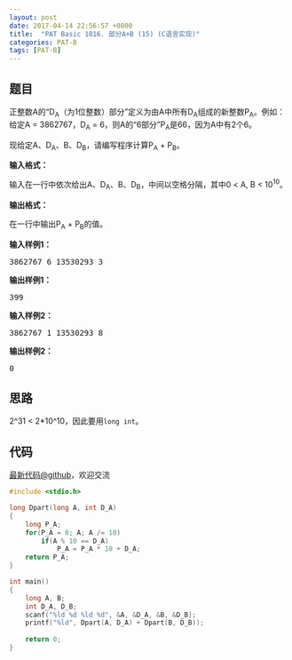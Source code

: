 ```yaml
---
layout: post
date: 2017-04-14 22:56:57 +0800
title:  "PAT Basic 1016. 部分A+B (15) (C语言实现)"
categories: PAT-B
tags: [PAT-B]
---
```


## 题目

<div id="problemContent">
<p>正整数A的“D<sub>A</sub>（为1位整数）部分”定义为由A中所有D<sub>A</sub>组成的新整数P<sub>A</sub>。例如：给定A = 3862767，D<sub>A</sub> = 6，则A的“6部分”P<sub>A</sub>是66，因为A中有2个6。</p>
<p>现给定A、D<sub>A</sub>、B、D<sub>B</sub>，请编写程序计算P<sub>A</sub> + P<sub>B</sub>。</p>
<p><b>
输入格式：
</b></p>
<p>输入在一行中依次给出A、D<sub>A</sub>、B、D<sub>B</sub>，中间以空格分隔，其中0 &lt; A, B &lt; 10<sup>10</sup>。</p>
<p><b>
输出格式：
</b></p>
<p>在一行中输出P<sub>A</sub> + P<sub>B</sub>的值。
</p>
<b>输入样例1：</b><pre>
3862767 6 13530293 3
</pre>
<b>输出样例1：</b><pre>
399
</pre>
<b>输入样例2：</b><pre>
3862767 1 13530293 8
</pre>
<b>输出样例2：</b><pre>
0
</pre>
</div>

## 思路

2^31 < 2*10^10，因此要用`long int`。

## 代码

[最新代码@github](https://github.com/OliverLew/PAT/blob/master/PATBasic/1016.c)，欢迎交流
```c
#include <stdio.h>

long Dpart(long A, int D_A)
{
    long P_A;
    for(P_A = 0; A; A /= 10)
        if(A % 10 == D_A)
            P_A = P_A * 10 + D_A;
    return P_A;
}

int main()
{
    long A, B;
    int D_A, D_B;
    scanf("%ld %d %ld %d", &A, &D_A, &B, &D_B);
    printf("%ld", Dpart(A, D_A) + Dpart(B, D_B));
    
    return 0;
}

```
